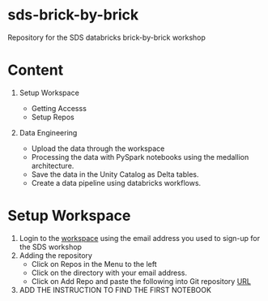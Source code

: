 # sds-brick-by-brick
Repository for the SDS databricks brick-by-brick workshop

# Content
1. Setup Workspace
    * Getting Accesss
    * Setup Repos

2. Data Engineering 
    * Upload the data through the workspace
    * Processing the data with PySpark notebooks using the medallion architecture.
    * Save the data in the Unity Catalog as Delta tables.
    * Create a data pipeline using databricks workflows.

# Setup Workspace
1. Login to the [workspace](https://adb-3967117302852551.11.azuredatabricks.net/?o=3967117302852551) using the email address you used to sign-up for the SDS workshop
2. Adding the repository
    * Click on Repos in the Menu to the left
    * Click on the directory with your email address.
    * Click on Add Repo and paste the following into Git repository [URL](https://github.com/d-one/sds-brick-by-brick)
3. ADD THE INSTRUCTION TO FIND THE FIRST NOTEBOOK